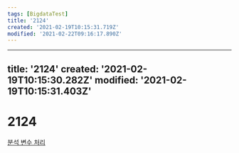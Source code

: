 ```yaml
---
tags: [BigdataTest]
title: '2124'
created: '2021-02-19T10:15:31.719Z'
modified: '2021-02-22T09:16:17.890Z'
---
```


---
title: '2124'
created: '2021-02-19T10:15:30.282Z'
modified: '2021-02-19T10:15:31.403Z'
---

# 2124
[분석 변수 처리](./2120.md)
